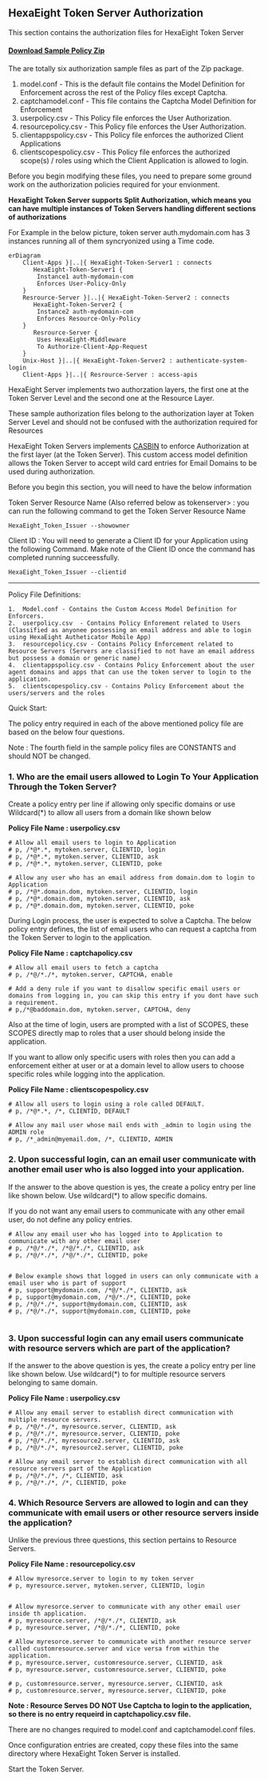 
## HexaEight Token Server Authorization

This section contains the authorization files for HexaEight Token Server

#### [Download Sample Policy Zip](https://www.hexaeight.com/downloads/HexaEight_Token_Issuer/policysamples.zip) 


The are totally six authorization sample files as part of the Zip package.

1. model.conf - This is the default file contains the Model Definition for Enforcement across the rest of the Policy files except Captcha.
2. captchamodel.conf - This file contains the Captcha Model Definition for Enforcement 
3. userpolicy.csv - This Policy file enforces the User Authorization.
4. resourcepolicy.csv - This Policy file enforces the User Authorization.
5. clientappspolicy.csv - This Policy file enforces the authorized Client Applications
6. clientscopespolicy.csv - This Policy file enforces the authorized scope(s) / roles using which the Client Application is allowed to login.


Before you begin modifying these files, you need to prepare some ground work on the authorization policies required for your envionment. 

**HexaEight Token Server supports Split Authorization, which means you can have multiple instances of Token Servers handling different sections of authorizations**

For Example in the below picture, token server auth.mydomain.com has 3 instances running all of them syncryonized using a Time code. 

```mermaid
erDiagram
	Client-Apps }|..|{ HexaEight-Token-Server1 : connects
       HexaEight-Token-Server1 {
        Instance1 auth-mydomain-com
        Enforces User-Policy-Only
	}
    Resrource-Server }|..|{ HexaEight-Token-Server2 : connects
       HexaEight-Token-Server2 {
        Instance2 auth-mydomain-com
        Enforces Resource-Only-Policy
	}
       Resrource-Server {
        Uses HexaEight-Middleware
        To Authorize-Client-App-Request
	}
    Unix-Host }|..|{ HexaEight-Token-Server2 : authenticate-system-login
    Client-Apps }|..|{ Resrource-Server : access-apis
```



HexaEight Server implements two authorzation layers, the first one at the Token Server Level and the second one at the Resource Layer.

These sample authorization files belong to the authorization layer at Token Server Level and should not be confused with the authorization required for Resources

HexaEight Token Servers implements [CASBIN](www.casbin.org) to enforce Authorization at the first layer (at the Token Server). This custom access model definition allows the Token Server to accept wild card entries for Email Domains to be used during authorization.  

Before you begin this section, you will need to have the below information 

Token Server Resource Name (Also referred below as tokenserver> : you can run the following command to get the Token Server Resource Name
  
    HexaEight_Token_Issuer --showowner
    
Client ID : You will need to generate a Client ID for your Application using the following Command. Make note of the Client ID once the command has completed running succeessfully.

    HexaEight_Token_Issuer --clientid

---

Policy File Definitions:

	1.	Model.conf - Contains the Custom Access Model Definition for Enforcers. 
	2.	userpolicy.csv	- Contains Policy Enforement related to Users (Classified as anyonee possessing an email address and able to login using HexaEight Autheticator Mobile App)
	3.	resourcepolicy.csv - Contains Policy Enforcement related to Resource Servers (Servers are classified to not have an email address but possess a domain or generic name) 
	4.	clientappspolicy.csv - Contains Policy Enforcement about the user agent domains and apps that can use the token server to login to the application.
	5.	clientscopespolicy.csv - Contains Policy Enforcement about the users/servers and the roles


Quick Start:


The policy entry required in each of the above mentioned policy file are based on the below four questions. 

Note : The fourth field in the sample policy files are CONSTANTS and should NOT be changed. 


### 1. Who are the email users allowed to Login To Your Application Through the Token Server?

Create a policy entry per line if allowing only specific domains or use Wildcard(*) to allow all users from a domain like shown below

**Policy File Name : userpolicy.csv**

```
# Allow all email users to login to Application
# p, /*@*.*, mytoken.server, CLIENTID, login
# p, /*@*.*, mytoken.server, CLIENTID, ask
# p, /*@*.*, mytoken.server, CLIENTID, poke

# Allow any user who has an email address from domain.dom to login to Application
# p, /*@*.domain.dom, mytoken.server, CLIENTID, login
# p, /*@*.domain.dom, mytoken.server, CLIENTID, ask
# p, /*@*.domain.dom, mytoken.server, CLIENTID, poke

```
During Login process, the user is expected to solve a Captcha. The below policy entry defines, the list of email users who can request a captcha from the Token Server to login to the application.

**Policy File Name : captchapolicy.csv**

```
# Allow all email users to fetch a captcha
# p, /*@/*./*, mytoken.server, CAPTCHA, enable

# Add a deny rule if you want to disallow specific email users or domains from logging in, you can skip this entry if you dont have such a requirement.
# p,/*@baddomain.dom, mytoken.server, CAPTCHA, deny

```

Also at the time of login, users are prompted with a list of SCOPES, these SCOPES directly map to roles that a user should belong inside the application. 

If you want to allow only specific users with roles then you can add a enforcement either at user or at a domain level to allow users to choose specific roles while logging into the application.

**Policy File Name : clientscopespolicy.csv**
```
# Allow all users to login using a role called DEFAULT.
# p, /*@*.*, /*, CLIENTID, DEFAULT

# Allow any mail user whose mail ends with _admin to login using the ADMIN role
# p, /*_admin@myemail.dom, /*, CLIENTID, ADMIN

```


### 2. Upon successful login, can an email user communicate with another email user who is also logged into your application. 

If the answer to the above question is yes, the create a policy entry per line like shown below. Use wildcard(*) to allow specific domains.

If you do not want any email users to communicate with any other email user, do not define any policy entries.

```
# Allow any email user who has logged into to Application to communicate with any other email user
# p, /*@/*./*, /*@/*./*, CLIENTID, ask
# p, /*@/*./*, /*@/*./*, CLIENTID, poke


# Below example shows that logged in users can only communicate with a email user who is part of support
# p, support@mydomain.com, /*@/*./*, CLIENTID, ask
# p, support@mydomain.com, /*@/*./*, CLIENTID, poke
# p, /*@/*./*, support@mydomain.com, CLIENTID, ask
# p, /*@/*./*, support@mydomain.com, CLIENTID, poke


```

### 3. Upon successful login can any email users communicate with resource servers which are part of the application?

If the answer to the above question is yes, the create a policy entry per line like shown below. Use wildcard(*) to for multiple resource servers belonging to same domain.

**Policy File Name : userpolicy.csv**

```
# Allow any email server to establish direct communication with multiple resource servers.
# p, /*@/*./*, myresource.server, CLIENTID, ask
# p, /*@/*./*, myresource.server, CLIENTID, poke
# p, /*@/*./*, myresource2.server, CLIENTID, ask
# p, /*@/*./*, myresource2.server, CLIENTID, poke

# Allow any email server to establish direct communication with all resource servers part of the Application
# p, /*@/*./*, /*, CLIENTID, ask
# p, /*@/*./*, /*, CLIENTID, poke
```


### 4. Which Resource Servers are allowed to login and can they communicate with email users or other resource servers inside the application?

Unlike the previous three questions, this section pertains to Resource Servers.

**Policy File Name : resourcepolicy.csv**

```
# Allow myresorce.server to login to my token server
# p, myresource.server, mytoken.server, CLIENTID, login


# Allow myresorce.server to communicate with any other email user inside th application.
# p, myresource.server, /*@/*./*, CLIENTID, ask
# p, myresource.server, /*@/*./*, CLIENTID, poke

# Allow myresorce.server to communicate with another resource server called customresource.server and vice versa from within the application.
# p, myresource.server, customresource.server, CLIENTID, ask
# p, myresource.server, customresource.server, CLIENTID, poke

# p, customresource.server, myresource.server, CLIENTID, ask
# p, customresource.server, myresource.server, CLIENTID, poke

```

**Note : Resource Serves DO NOT Use Captcha to login to the application, so there is no entry requeird in captchapolicy.csv file.**

There are no changes required to model.conf and captchamodel.conf files.

Once configuration entries are created, copy these files into the same directory where HexaEight Token Server is installed.

Start the Token Server.
